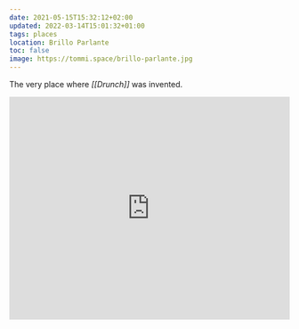 ```yaml
---
date: 2021-05-15T15:32:12+02:00
updated: 2022-03-14T15:01:32+01:00
tags: places
location: Brillo Parlante
toc: false
image: https://tommi.space/brillo-parlante.jpg
---
```

The very place where *[[Drunch]]* was invented.

<div class='embed'><iframe width='100%' height='400' frameborder='0' scrolling='no' marginheight='0' marginwidth='0' src='https://osm.org/export/embed.html?bbox=12.303400039672853%2C45.41056253235624%2C12.375497817993166%2C45.45880617595989&amp;marker=45.438198809931095%2C12.32689168471552'></iframe>
